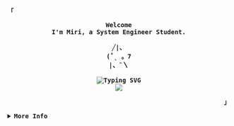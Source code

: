 <div align="justify">
  <p align="left">
    <strong>
      <samp>「</samp>
    </strong>
  </p>
  <p align="center">
    <samp>
      <b>
        Welcome
        <br />
        I'm Miri, a System Engineer Student.
        <br />
        <br />
                       ╱|、
        <br />
                     (˚ˎ 。7  
        <br />
                      |、˜〵    
       <br />
       <br />
      <img
        src="https://readme-typing-svg.demolab.com/?font=Iosevka&size=16&pause=1000&color=731433&center=true&vCenter=true&width=435&lines=Just+a+beginner+learning+how+to+code!+♡"
        alt="Typing SVG"
      />
    </samp>
      <br />
          <img
            src="https://img.shields.io/badge/♡-black"
          />
      </br>
    </samp>
  </p>
  <p align="right">
    <strong>
      <samp>」</samp>
    </strong>
  </p>
  <details>
    <summary>
      <samp>
        <b>More Info</b>
      </samp>
    </summary>
    <br />
    <h2></h2>
    <p align="center">
      <samp>
        ◜<a href="https://linktr.ee/1tsMiri">socials</a> ◌
        <a href="https://discordapp.com/users/517769985716912128">discord</a> ◌
        <a href="https://www.twitch.tv/1tsmiri">twitch</a> ◌
        <a href="mailto:tinymiricomms@gmail.com">contact</a>◞
      </samp>
    </p>
    <h2></h2>
    <br />
    <div align="center">
      <table>
        <tr>
          <td>
            <a href="#--------">
              <img
                align="center"
                alt="GitHub Stats"
                src="https://github-readme-stats.vercel.app/api?username=1tsm1ri&show_icons=true&count_private=true&rank_icon=github&hide_border=true&theme=dark&title_color=ececec&icon_color=ececec&text_color=c1d9d9&bg_color=0d1117"
              />
            </a>
          </td>
          <td>
            <a href="#--------">
              <img
                align="center"
                alt="Top Language"
                src="https://github-readme-stats.vercel.app/api/top-langs/?username=1tsm1ri&layout=compact&hide_border=true&title_color=ececec&icon_color=ececec&text_color=c1d9d9&langs_count=16&theme=dark&bg_color=0d1117"
              />
            </a>
          </td>
        </tr>
      </table>
    </div>
  </details>
</div>
